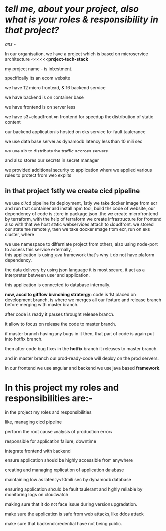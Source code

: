 # *tell me, about your project, also what is your roles & responsibility in that project?*
*ans* - 

In our organisation, we have a project which is based on microservice architecture <<<<<<**project-tech-stack**

my project name - is inbestment.

specifically its an ecom website

we have 12 micro frontend, & 16 backend service        

we have backend is on container base

we have frontend is on server less

we have s3+cloudfront on frontend for speedup the distribution of static content

our backend application is hosted on  eks service for fault taulerance 

we use data base server as dynamodb latency less than 10 mili sec

we use alb to distribute the traffic accross servers

and also stores our secrets in secret manager

we provided additional security to application where we applied various rules to protect from web explits

## in that project 1stly we create cicd pipeline 

we use ci/cd pipeline for deployment, 1stly we take docker image from ecr and run that container and install npm tool, build the code of website, our dependency of code is store in package.json .the we create microfrontend by terraform, with the help of terraform we create infrastructure for frontend also
with that we host static webservices attach to cloudfront. 
we stored our state file remotely, 
then we take docker image from ecr, run on eks cluster, where

we use namespace to differniate project from others, also using node-port to access this service externally,  
this application is using java framework that's why it do not have plaform dependency.

the data delivery by using json language it is most secure, it act  as a interpreter between user and application.

this application is connected to database internally.

**now, accd to gitflow branching stratergy:**
code is 1st placed on development branch, is where we merges all our feature and release branch before merging with master branch.

after code is ready it passes throught release branch.

it allow to focus on release the code to master branch.

if master branch having any bugs in it then, that part of code is again put into hotfix branch.

then after code bug fixes in the **hotfix** branch it releases to master branch.

and in master branch our prod-ready-code will deploy on the prod servers.

in our frontend we use angular and backend we use java based **framework**.

# In this project my roles and responsibilities are:-

in the project my roles and responsibilities 

like, managing cicd pipeline 

perform the root cause analysis of production errors

responsible for application failure, downtime

integrate frontend with backend

ensure application should be highly accessible from anywhere 

creating and managing replication of application database

maintaining low as latency<10mili sec by dynamodb database

ensuring application should be fault taulerant and highly reliable by monitoring logs on cloudwatch

making sure that it do not face issue during version upgradation.

make sure the application is safe from web attacks, like ddos attack

make sure that backend credential have not being public.











